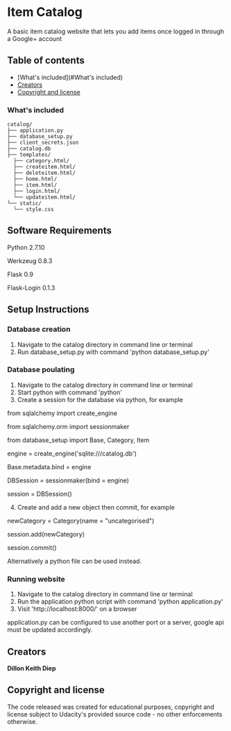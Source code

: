 # Item Catalog
A basic item catalog website that lets you add items once logged in through a Google+ account

## Table of contents

- [What's included](#What's included)
- [Creators](#creators)
- [Copyright and license](#copyright-and-license)

### What's included

```
catalog/
├── application.py
├── database_setup.py
├── client_secrets.json
├── catalog.db
├── templates/
  ├── category.html/
  ├── createitem.html/
  ├── deleteitem.html/
  ├── home.html/
  ├── item.html/
  ├── login.html/
  └── updateitem.html/
└── static/
  └── style.css
```

## Software Requirements

Python 2.7.10

Werkzeug 0.8.3

Flask 0.9

Flask-Login 0.1.3

## Setup Instructions

### Database creation

1. Navigate to the catalog directory in command line or terminal
2. Run database_setup.py with command 'python database_setup.py'

### Database poulating
1. Navigate to the catalog directory in command line or terminal
2. Start python with command 'python'
3. Create a session for the database via python, for example
  
  from sqlalchemy import create_engine

  from sqlalchemy.orm import sessionmaker
  
  from database_setup import Base, Category, Item
  
  engine = create_engine('sqlite:///catalog.db')
  
  Base.metadata.bind = engine
  
  DBSession = sessionmaker(bind = engine)
  
  session = DBSession()
  
4. Create and add a new object then commit, for example

  newCategory = Category(name = "uncategorised")

  session.add(newCategory)
  
  session.commit()

Alternatively a python file can be used instead.

### Running website

1. Navigate to the catalog directory in command line or terminal
2. Run the application python script with command 'python application.py'
3. Visit 'http://localhost:8000/' on a browser

application.py can be configured to use another port or a server, google api must be updated accordingly.


## Creators

**Dillon Keith Diep**


## Copyright and license

The code released was created for educational purposes, copyright and license subject to Udacity's provided source code - no other enforcements otherwise.
